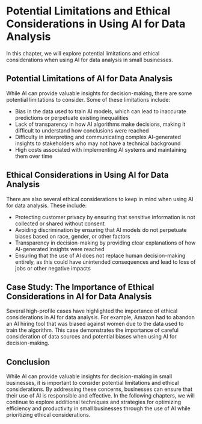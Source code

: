 # Potential Limitations and Ethical Considerations in Using AI for Data Analysis

In this chapter, we will explore potential limitations and ethical considerations when using AI for data analysis in small businesses.

Potential Limitations of AI for Data Analysis
---------------------------------------------

While AI can provide valuable insights for decision-making, there are some potential limitations to consider. Some of these limitations include:

* Bias in the data used to train AI models, which can lead to inaccurate predictions or perpetuate existing inequalities
* Lack of transparency in how AI algorithms make decisions, making it difficult to understand how conclusions were reached
* Difficulty in interpreting and communicating complex AI-generated insights to stakeholders who may not have a technical background
* High costs associated with implementing AI systems and maintaining them over time

Ethical Considerations in Using AI for Data Analysis
----------------------------------------------------

There are also several ethical considerations to keep in mind when using AI for data analysis. These include:

* Protecting customer privacy by ensuring that sensitive information is not collected or shared without consent
* Avoiding discrimination by ensuring that AI models do not perpetuate biases based on race, gender, or other factors
* Transparency in decision-making by providing clear explanations of how AI-generated insights were reached
* Ensuring that the use of AI does not replace human decision-making entirely, as this could have unintended consequences and lead to loss of jobs or other negative impacts

Case Study: The Importance of Ethical Considerations in AI for Data Analysis
----------------------------------------------------------------------------

Several high-profile cases have highlighted the importance of ethical considerations in AI for data analysis. For example, Amazon had to abandon an AI hiring tool that was biased against women due to the data used to train the algorithm. This case demonstrates the importance of careful consideration of data sources and potential biases when using AI for decision-making.

Conclusion
----------

While AI can provide valuable insights for decision-making in small businesses, it is important to consider potential limitations and ethical considerations. By addressing these concerns, businesses can ensure that their use of AI is responsible and effective. In the following chapters, we will continue to explore additional techniques and strategies for optimizing efficiency and productivity in small businesses through the use of AI while prioritizing ethical considerations.
